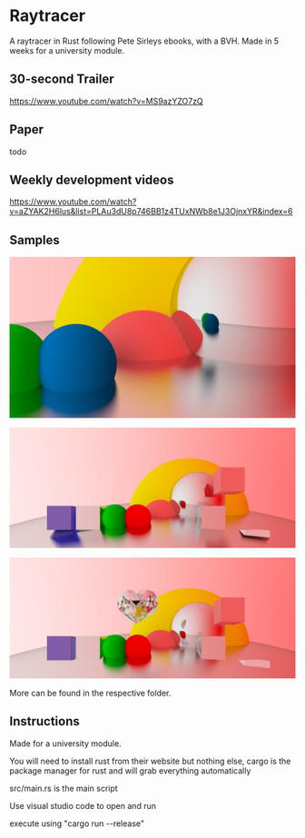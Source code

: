 # Raytracer
A raytracer in Rust following Pete Sirleys ebooks, with a BVH. Made in 5 weeks for a university module.

## 30-second Trailer
https://www.youtube.com/watch?v=MS9azYZO7zQ

## Paper
todo

## Weekly development videos
https://www.youtube.com/watch?v=aZYAK2H6lus&list=PLAu3dU8p746BB1z4TUxNWb8e1J3OjnxYR&index=6

## Samples

![](https://github.com/Zephilinox/Raytracer/blob/master/example-images/frame-s-512.png)

![](https://github.com/Zephilinox/Raytracer/blob/master/example-images/frame0nobvh.png)

![](https://github.com/Zephilinox/Raytracer/blob/master/example-images/frame0heart.png)

More can be found in the respective folder.

## Instructions

Made for a university module.

You will need to install rust from their website but nothing else, cargo is the package manager for rust and will grab everything automatically

src/main.rs is the main script

Use visual studio code to open and run

execute using "cargo run --release"
